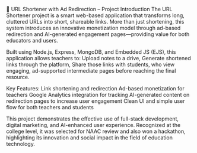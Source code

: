 🔗 URL Shortener with Ad Redirection – Project Introduction
The URL Shortener project is a smart web-based application that transforms long, cluttered URLs into short, shareable links. More than just shortening, this system introduces an innovative monetization model through ad-based redirection and AI-generated engagement pages—providing value for both educators and users.

Built using Node.js, Express, MongoDB, and Embedded JS (EJS), this application allows teachers to:
        Upload notes to a drive,
        Generate shortened links through the platform,
        Share those links with students, who view engaging, ad-supported intermediate pages before reaching the final resource.

Key Features:
        Link shortening and redirection
        Ad-based monetization for teachers
        Google Analytics integration for tracking
        AI-generated content on redirection pages to increase user engagement
        Clean UI and simple user flow for both teachers and students

This project demonstrates the effective use of full-stack development, digital marketing, and AI-enhanced user experience. Recognized at the college level, it was selected for NAAC review and also won a hackathon, highlighting its innovation and social impact in the field of education technology.

